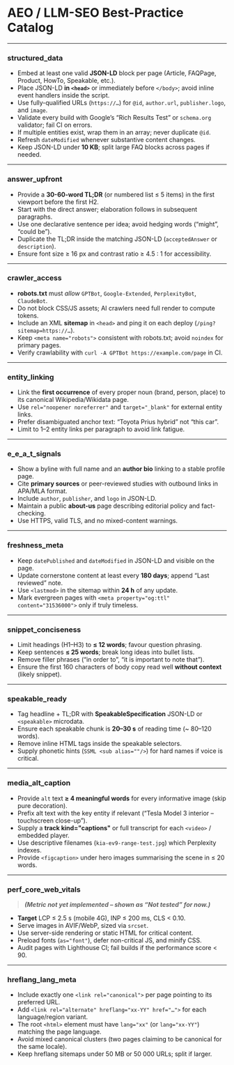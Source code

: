 # AEO / LLM-SEO Best-Practice Catalog  

---

### structured_data
- Embed at least one valid **JSON-LD** block per page (Article, FAQPage, Product, HowTo, Speakable, etc.).
- Place JSON-LD **in `<head>`** or immediately before `</body>`; avoid inline event handlers inside the script.
- Use fully-qualified URLs (`https://…`) for `@id`, `author.url`, `publisher.logo`, and `image`.
- Validate every build with Google’s “Rich Results Test” or `schema.org` validator; fail CI on errors.
- If multiple entities exist, wrap them in an array; never duplicate `@id`.
- Refresh `dateModified` whenever substantive content changes.
- Keep JSON-LD under **10 KB**; split large FAQ blocks across pages if needed.

---

### answer_upfront
- Provide a **30-60-word TL;DR** (or numbered list ≤ 5 items) in the first viewport before the first H2.
- Start with the direct answer; elaboration follows in subsequent paragraphs.
- Use one declarative sentence per idea; avoid hedging words (“might”, “could be”).
- Duplicate the TL;DR inside the matching JSON-LD (`acceptedAnswer` or `description`).
- Ensure font size ≥ 16 px and contrast ratio ≥ 4.5 : 1 for accessibility.

---

### crawler_access
- **robots.txt** must _allow_ `GPTBot`, `Google-Extended`, `PerplexityBot`, `ClaudeBot`.
- Do not block CSS/JS assets; AI crawlers need full render to compute tokens.
- Include an XML **sitemap** in `<head>` and ping it on each deploy (`/ping?sitemap=https://…`).
- Keep `<meta name="robots">` consistent with robots.txt; avoid `noindex` for primary pages.
- Verify crawlability with `curl -A GPTBot https://example.com/page` in CI.

---

### entity_linking
- Link the **first occurrence** of every proper noun (brand, person, place) to its canonical Wikipedia/Wikidata page.
- Use `rel="noopener noreferrer"` and `target="_blank"` for external entity links.
- Prefer disambiguated anchor text: “Toyota Prius hybrid” not “this car”.
- Limit to 1–2 entity links per paragraph to avoid link fatigue.

---

### e_e_a_t_signals
- Show a byline with full name and an **author bio** linking to a stable profile page.
- Cite **primary sources** or peer-reviewed studies with outbound links in APA/MLA format.
- Include `author`, `publisher`, and `logo` in JSON-LD.
- Maintain a public **about-us** page describing editorial policy and fact-checking.
- Use HTTPS, valid TLS, and no mixed-content warnings.

---

### freshness_meta
- Keep `datePublished` and `dateModified` in JSON-LD and visible on the page.
- Update cornerstone content at least every **180 days**; append “Last reviewed” note.
- Use `<lastmod>` in the sitemap within **24 h** of any update.
- Mark evergreen pages with `<meta property="og:ttl" content="31536000">` only if truly timeless.

---

### snippet_conciseness
- Limit headings (H1–H3) to **≤ 12 words**; favour question phrasing.
- Keep sentences **≤ 25 words**; break long ideas into bullet lists.
- Remove filler phrases (“in order to”, “it is important to note that”).
- Ensure the first 160 characters of body copy read well **without context** (likely snippet).

---

### speakable_ready
- Tag headline + TL;DR with **SpeakableSpecification** JSON-LD or `<speakable>` microdata.
- Ensure each speakable chunk is **20–30 s** of reading time (~ 80–120 words).
- Remove inline HTML tags inside the speakable selectors.
- Supply phonetic hints (`SSML <sub alias=""/>`) for hard names if voice is critical.

---

### media_alt_caption
- Provide `alt` text **≥ 4 meaningful words** for every informative image (skip pure decoration).
- Prefix alt text with the key entity if relevant (“Tesla Model 3 interior – touchscreen close-up”).
- Supply a **track kind="captions"** or full transcript for each `<video>` / embedded player.
- Use descriptive filenames (`kia-ev9-range-test.jpg`) which Perplexity indexes.
- Provide `<figcaption>` under hero images summarising the scene in ≤ 20 words.

---

### perf_core_web_vitals
> **_(Metric not yet implemented – shown as “Not tested” for now.)_**

- **Target** LCP ≤ 2.5 s (mobile 4G), INP ≤ 200 ms, CLS < 0.10.
- Serve images in AVIF/WebP, sized via `srcset`.
- Use server-side rendering or static HTML for critical content.
- Preload fonts (`as="font"`), defer non-critical JS, and minify CSS.
- Audit pages with Lighthouse CI; fail builds if the performance score < 90.

---

### hreflang_lang_meta
- Include exactly one `<link rel="canonical">` per page pointing to its preferred URL.
- Add `<link rel="alternate" hreflang="xx-YY" href="…">` for each language/region variant.
- The root `<html>` element must have `lang="xx"` (or `lang="xx-YY"`) matching the page language.
- Avoid mixed canonical clusters (two pages claiming to be canonical for the same locale).
- Keep hreflang sitemaps under 50 MB or 50 000 URLs; split if larger.
